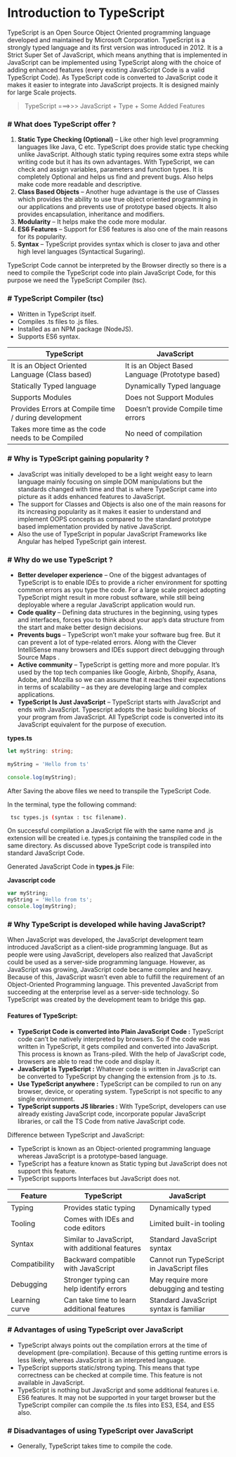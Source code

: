 # Introduction to TypeScript


TypeScript is an Open Source Object Oriented programming language developed and maintained by Microsoft Corporation. TypeScript is a strongly typed language and its first version was introduced in 2012. It is a Strict Super Set of JavaScript, which means anything that is implemented in JavaScript can be implemented using TypeScript along with the choice of adding enhanced features (every existing JavaScript Code is a valid TypeScript Code). As TypeScript code is converted to JavaScript code it makes it easier to integrate into JavaScript projects. It is designed mainly for large Scale projects.

>TypeScript ===>>> JavaScript + Type + Some Added Features

### # What does TypeScript offer ?

1. **Static Type Checking (Optional)** – Like other high level programming languages like Java, C etc. TypeScript does provide static type checking unlike JavaScript. Although static typing requires some extra steps while writing code but it has its own advantages. With TypeScript, we can check and assign variables, parameters and function types. It is completely Optional and helps us find and prevent bugs. Also helps make code more readable and descriptive.
2. **Class Based Objects** – Another huge advantage is the use of Classes which provides the ability to use true object oriented programming in our applications and prevents use of prototype based objects. It also provides encapsulation, inheritance and modifiers.
3. **Modularity** – It helps make the code more modular.
4. **ES6 Features** – Support for ES6 features is also one of the main reasons for its popularity.
5. **Syntax** – TypeScript provides syntax which is closer to java and other high level languages (Syntactical Sugaring).

TypeScript Code cannot be interpreted by the Browser directly so there is a need to compile the TypeScript code into plain JavaScript Code, for this purpose we need the TypeScript Compiler (tsc).

### # TypeScript Compiler (tsc)

- Written in TypeScript itself.
- Compiles .ts files to .js files.
- Installed as an NPM package (NodeJS).
- Supports ES6 syntax.


| TypeScript | JavaScript |
| ---------- | ---------- |
| It is an Object Oriented Language (Class based) |	It is an Object Based Language (Prototype based) |
| Statically Typed language	| Dynamically Typed language |
| Supports Modules | Does not Support Modules |
| Provides Errors at Compile time / during development |	Doesn’t provide Compile time errors |
| Takes more time as the code needs to be Compiled |	No need of compilation |


### # Why is TypeScript gaining popularity ?

- JavaScript was initially developed to be a light weight easy to learn language mainly focusing on simple DOM manipulations but the standards changed with time and that is where TypeScript came into picture as it adds enhanced features to JavaScript.
- The support for Classes and Objects is also one of the main reasons for its increasing popularity as it makes it easier to understand and implement OOPS concepts as compared to the standard prototype based implementation provided by native JavaScript.
- Also the use of TypeScript in popular JavaScript Frameworks like Angular has helped TypeScript gain interest.


### # Why do we use TypeScript ?

- **Better developer experience** – One of the biggest advantages of TypeScript is to enable IDEs to provide a richer environment for spotting common errors as you type the code. For a large scale project adopting TypeScript might result in more robust software, while still being deployable where a regular JavaScript application would run.
- **Code quality** – Defining data structures in the beginning, using types and interfaces, forces you to think about your app’s data structure from the start and make better design decisions.
- **Prevents bugs** – TypeScript won’t make your software bug free. But it can prevent a lot of type-related errors. Along with the Clever IntelliSense many browsers and IDEs support direct debugging through Source Maps .
- **Active community** – TypeScript is getting more and more popular. It’s used by the top tech companies like Google, Airbnb, Shopify, Asana, Adobe, and Mozilla so we can assume that it reaches their expectations in terms of scalability – as they are developing large and complex applications.
- **TypeScript Is Just JavaScript** – TypeScript starts with JavaScript and ends with JavaScript. Typescript adopts the basic building blocks of your program from JavaScript. All TypeScript code is converted into its JavaScript equivalent for the purpose of execution.


**types.ts**
```ts
let myString: string;
  
myString = 'Hello from ts'
  
console.log(myString);
```

After Saving the above files we need to transpile the TypeScript Code. 

In the terminal, type the following command:

```bash
 tsc types.js (syntax : tsc filename). 
```

On successful compilation a JavaScript file with the same name and .js extension will be created i.e. types.js containing the transpiled code in the same directory. As discussed above TypeScript code is transpiled into standard JavaScript Code.

Generated JavaScript Code in **types.js** File:

**Javascript code**
```js
var myString;
myString = 'Hello from ts';
console.log(myString);
```


### # Why TypeScript is developed while having JavaScript?

When JavaScript was developed, the JavaScript development team introduced JavaScript as a client-side programming language. But as people were using JavaScript, developers also realized that JavaScript could be used as a server-side programming language. However, as JavaScript was growing, JavaScript code became complex and heavy. Because of this, JavaScript wasn’t even able to fulfill the requirement of an Object-Oriented Programming language. This prevented JavaScript from succeeding at the enterprise level as a server-side technology. So TypeScript was created by the development team to bridge this gap. 

#### Features of TypeScript:

- **TypeScript Code is converted into Plain JavaScript Code :** TypeScript code can’t be natively interpreted by browsers. So if the code was written in TypeScript, it gets compiled and converted into JavaScript. This process is known as Trans-piled. With the help of JavaScript code, browsers are able to read the code and display it.
- **JavaScript is TypeScript :** Whatever code is written in JavaScript can be converted to TypeScript by changing the extension from .js to .ts.
- **Use TypeScript anywhere :** TypeScript can be compiled to run on any browser, device, or operating system. TypeScript is not specific to any single environment.
- **TypeScript supports JS libraries :** With TypeScript, developers can use already existing JavaScript code, incorporate popular JavaScript libraries, or call the TS Code from native JavaScript code.


Difference between TypeScript and JavaScript:

- TypeScript is known as an Object-oriented programming language whereas JavaScript is a prototype-based language.
- TypeScript has a feature known as Static typing but JavaScript does not support this feature.
- TypeScript supports Interfaces but JavaScript does not.


| Feature |	TypeScript |	JavaScript |
| ------- | ---------- | ------------- |
| Typing | 	Provides static typing	| Dynamically typed |
| Tooling |	Comes with IDEs and code editors  |	Limited built-in tooling |
| Syntax |	Similar to JavaScript, with additional features |	Standard JavaScript syntax |
| Compatibility |	Backward compatible with JavaScript  |	Cannot run TypeScript in JavaScript files |
| Debugging |	Stronger typing can help identify errors |	May require more debugging and testing |
| Learning curve | 	Can take time to learn additional features | 	Standard JavaScript syntax is familiar |
 


### # Advantages of using TypeScript over JavaScript 

- TypeScript always points out the compilation errors at the time of development (pre-compilation). Because of this getting runtime errors is less likely, whereas JavaScript is an interpreted language.
- TypeScript supports static/strong typing. This means that type correctness can be checked at compile time. This feature is not available in JavaScript.
- TypeScript is nothing but JavaScript and some additional features i.e. ES6 features. It may not be supported in your target browser but the TypeScript compiler can compile the .ts files into ES3, ES4, and ES5 also.

### # Disadvantages of using TypeScript over JavaScript
- Generally, TypeScript takes time to compile the code.
